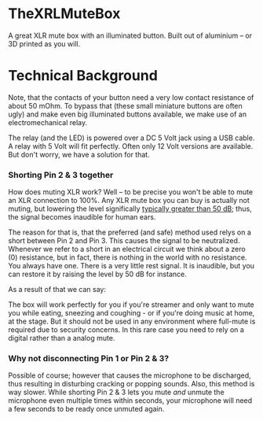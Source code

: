 # TheXRLMuteBox
A great XLR mute box with an illuminated button. Built out of aluminium – or 3D printed as you will.

# Technical Background
Note, that the contacts of your button need a very low contact resistance of about 50 mOhm. To bypass that (these small miniature buttons are often ugly) and make even big illuminated buttons available, we make use of an electromechanical relay.

The relay (and the LED) is powered over a DC 5 Volt jack using a USB cable. A relay with 5 Volt will fit perfectly. Often only 12 Volt versions are available. But don't worry, we have a solution for that.

### Shorting Pin 2 & 3 together

How does muting XLR work? Well – to be precise you won't be able to mute an XLR connection to 100%. Any XLR mute box you can buy is actually not muting, but lowering the level significally [typically greater than 50 dB](https://service.shure.com/s/article/mute-switch-with-phantom-power?language=en_US); thus, the signal becomes inaudible for human ears.

The reason for that is, that the preferred (and safe) method used relys on a short between Pin 2 and Pin 3. This causes the signal to be neutralized. Whenever we refer to a short in an electrical circuit we think about a zero (0) resistance, but in fact, there is nothing in the world with no resistance. You always have one. There is a very little rest signal. It is inaudible, but you can restore it by raising the level by 50 dB for instance.

As a result of that we can say:

The box will work perfectly for you if you're streamer and only want to mute you while eating, sneezing and coughing - or if you're doing music at home, at the stage. But it should not be used in any environment where full-mute is required due to security concerns. In this rare case you need to rely on a digital rather than a analog mute.

### Why not disconnecting Pin 1 or Pin 2 & 3?

Possible of course; however that causes the microphone to be discharged, thus resulting in disturbing cracking or popping sounds. Also, this method is way slower. While shorting Pin 2 & 3 lets you mute *and* unmute the microphone even multiple times within seconds, your microphone will need a few seconds to be ready once unmuted again.
